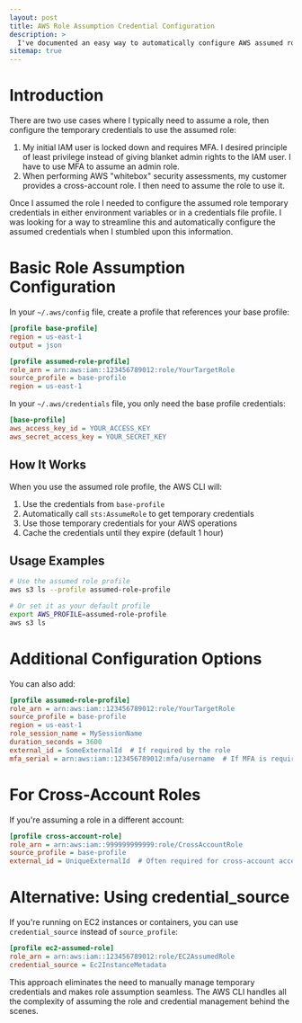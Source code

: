 ```yaml
---
layout: post
title: AWS Role Assumption Credential Configuration
description: >
  I've documented an easy way to automatically configure AWS assumed role credentials. The AWS CLI handles all the complexity of assuming the role and credential management behind the scenes.
sitemap: true
---
```


# Introduction

There are two use cases where I typically need to assume a role, then configure the temporary credentials to use the assumed role:
1. My initial IAM user is locked down and requires MFA. I desired principle of least privilege instead of giving blanket admin rights to the IAM user. I have to use MFA to assume an admin role.
2. When performing AWS "whitebox" security assessments, my customer provides a cross-account role. I then need to assume the role to use it.

Once I assumed the role I needed to configure the assumed role temporary credentials in either environment variables or in a credentials file profile. I was looking for a way to streamline this and automatically configure the assumed credentials when I stumbled upon this information.

# Basic Role Assumption Configuration

In your `~/.aws/config` file, create a profile that references your base profile:

```ini
[profile base-profile]
region = us-east-1
output = json

[profile assumed-role-profile]
role_arn = arn:aws:iam::123456789012:role/YourTargetRole
source_profile = base-profile
region = us-east-1
```

In your `~/.aws/credentials` file, you only need the base profile credentials:

```ini
[base-profile]
aws_access_key_id = YOUR_ACCESS_KEY
aws_secret_access_key = YOUR_SECRET_KEY
```

## How It Works

When you use the assumed role profile, the AWS CLI will:

1. Use the credentials from `base-profile`
2. Automatically call `sts:AssumeRole` to get temporary credentials
3. Use those temporary credentials for your AWS operations
4. Cache the credentials until they expire (default 1 hour)

## Usage Examples

```bash
# Use the assumed role profile
aws s3 ls --profile assumed-role-profile

# Or set it as your default profile
export AWS_PROFILE=assumed-role-profile
aws s3 ls
```

# Additional Configuration Options

You can also add:

```ini
[profile assumed-role-profile]
role_arn = arn:aws:iam::123456789012:role/YourTargetRole
source_profile = base-profile
region = us-east-1
role_session_name = MySessionName
duration_seconds = 3600
external_id = SomeExternalId  # If required by the role
mfa_serial = arn:aws:iam::123456789012:mfa/username  # If MFA is required
```

# For Cross-Account Roles

If you're assuming a role in a different account:

```ini
[profile cross-account-role]
role_arn = arn:aws:iam::999999999999:role/CrossAccountRole
source_profile = base-profile
external_id = UniqueExternalId  # Often required for cross-account access
```

# Alternative: Using credential_source

If you're running on EC2 instances or containers, you can use `credential_source` instead of `source_profile`:

```ini
[profile ec2-assumed-role]
role_arn = arn:aws:iam::123456789012:role/EC2AssumedRole
credential_source = Ec2InstanceMetadata
```

This approach eliminates the need to manually manage temporary credentials and makes role assumption seamless. The AWS CLI handles all the complexity of assuming the role and credential management behind the scenes.